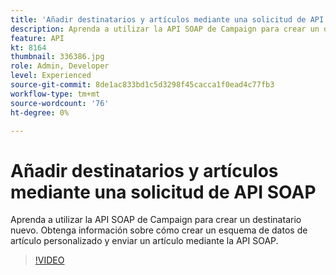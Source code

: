```yaml
---
title: 'Añadir destinatarios y artículos mediante una solicitud de API SOAP '
description: Aprenda a utilizar la API SOAP de Campaign para crear un destinatario nuevo. Obtenga información sobre cómo crear un esquema de datos de artículo personalizado y enviar un artículo mediante la API SOAP. 
feature: API
kt: 8164
thumbnail: 336386.jpg
role: Admin, Developer
level: Experienced
source-git-commit: 8de1ac833bd1c5d3298f45cacca1f0ead4c77fb3
workflow-type: tm+mt
source-wordcount: '76'
ht-degree: 0%

---
```



# Añadir destinatarios y artículos mediante una solicitud de API SOAP

Aprenda a utilizar la API SOAP de Campaign para crear un destinatario nuevo. Obtenga información sobre cómo crear un esquema de datos de artículo personalizado y enviar un artículo mediante la API SOAP.

>[!VIDEO](https://video.tv.adobe.com/v/336386?quality=12)
